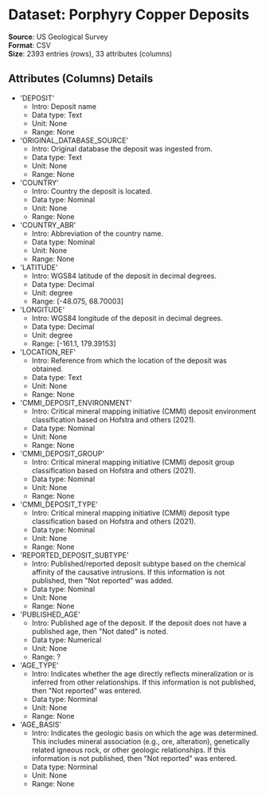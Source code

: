 # Dataset: Porphyry Copper Deposits

**Source**: US Geological Survey  
**Format**: CSV  
**Size**: 2393 entries (rows), 33 attributes (columns)


## Attributes (Columns) Details

- 'DEPOSIT'
	- Intro: Deposit name
	- Data type: Text
	- Unit: None
	- Range: None
- 'ORIGINAL_DATABASE_SOURCE'
	- Intro: Original database the deposit was ingested from.
	- Data type: Text
	- Unit: None
	- Range: None
- 'COUNTRY'
	- Intro: Country the deposit is located.
	- Data type: Nominal
	- Unit: None
	- Range: None
- 'COUNTRY_ABR'
	- Intro: Abbreviation of the country name.
	- Data type: Nominal
	- Unit: None
	- Range: None
- 'LATITUDE'
	- Intro: WGS84 latitude of the deposit in decimal degrees.
	- Data type: Decimal
	- Unit: degree
	- Range: [-48.075, 68.70003]
- 'LONGITUDE'
	- Intro: WGS84 longitude of the deposit in decimal degrees.
	- Data type: Decimal
	- Unit: degree
	- Range: [-161.1, 179.39153]
- 'LOCATION_REF'
	- Intro: Reference from which the location of the deposit was obtained.
	- Data type: Text
	- Unit: None
	- Range: None
- 'CMMI_DEPOSIT_ENVIRONMENT'
	- Intro: Critical mineral mapping initiative (CMMI) deposit environment 
		classification based on Hofstra and others (2021). 
	- Data type: Nominal
	- Unit: None
	- Range: None
- 'CMMI_DEPOSIT_GROUP'
	- Intro: Critical mineral mapping initiative (CMMI) deposit group 
		classification based on Hofstra and others (2021). 
	- Data type: Nominal
	- Unit: None
	- Range: None
- 'CMMI_DEPOSIT_TYPE'
	- Intro: Critical mineral mapping initiative (CMMI) deposit type 
		classification based on Hofstra and others (2021).  
	- Data type: Nominal
	- Unit: None
	- Range: None
- 'REPORTED_DEPOSIT_SUBTYPE'
	- Intro: Published/reported deposit subtype based on the chemical affinity of the causative intrusions. 
		If this information is not published, then "Not reported" was added.
	- Data type: Nominal
	- Unit: None
	- Range: None
- 'PUBLISHED_AGE'
	- Intro: Published age of the deposit. If the deposit does not have a published age, 
		then "Not dated" is noted.
	- Data type: Numerical
	- Unit: None
	- Range: ?
- 'AGE_TYPE'
	- Intro: Indicates whether the age directly reflects mineralization or is inferred from other relationships. 
		If this information is not published, then "Not reported" was entered.
	- Data type: Norminal
	- Unit: None
	- Range: None
- 'AGE_BASIS'
	- Intro: Indicates the geologic basis on which the age was determined. 
		This includes mineral association (e.g., ore, alteration), 
		genetically related igneous rock, or other geologic relationships. 
		If this information is not published, then "Not reported" was entered.
	- Data type: Norminal
	- Unit: None
	- Range: None



